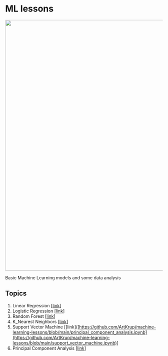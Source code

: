 # ML lessons

<p align="center"> 
<img src="https://media.springernature.com/full/springer-static/image/art%3A10.1038%2Fs41591-020-01197-2/MediaObjects/41591_2020_1197_Figa_HTML.png" width="800">
</p>

Basic Machine Learning models and some data analysis 

## Topics

1. Linear Regression [[link](https://github.com/ArtKrup/machine-learning-lessons/blob/main/linear_regression.ipynb)]
2. Logistic Regression [[link](https://github.com/ArtKrup/machine-learning-lessons/blob/main/logistic_regression.ipynb)]
3. Random Forest [[link](https://github.com/ArtKrup/machine-learning-lessons/blob/main/random_forest.ipynb)]
4. K_Nearest Neighbors [[link](https://github.com/ArtKrup/machine-learning-lessons/blob/main/k_nearest_neighbors.ipynb)]
5. Support Vector Machine [[link]([https://github.com/ArtKrup/machine-learning-lessons/blob/main/principal_component_analysis.ipynb](https://github.com/ArtKrup/machine-learning-lessons/blob/main/support_vector_machine.ipynb)]
6. Principal Component Analysis [[link](https://github.com/ArtKrup/machine-learning-lessons/blob/main/principal_component_analysis.ipynb)]

